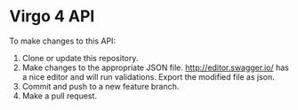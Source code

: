 # Virgo 4 API

To make changes to this API:
1. Clone or update this repository.
2. Make changes to the appropriate JSON file.  http://editor.swagger.io/ has a nice editor and will run validations. Export the modified file as json.
3. Commit and push to a new feature branch.
4. Make a pull request.

